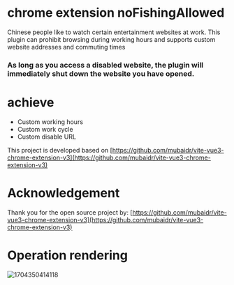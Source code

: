 # chrome extension noFishingAllowed
Chinese people like to watch certain entertainment websites at work. This plugin can prohibit browsing during working hours and supports custom website addresses and commuting times

### As long as you access a disabled website, the plugin will immediately shut down the website you have opened.

# achieve
  * Custom working hours
  * Custom work cycle
  * Custom disable URL

This project is developed based on  [https://github.com/mubaidr/vite-vue3-chrome-extension-v3](https://github.com/mubaidr/vite-vue3-chrome-extension-v3)
# Acknowledgement
Thank you for the open source project by: [https://github.com/mubaidr/vite-vue3-chrome-extension-v3](https://github.com/mubaidr/vite-vue3-chrome-extension-v3)

# Operation rendering
![1704350414118](https://github.com/chenweidong32/noFishingAllowed/assets/59788992/7cceca4f-c2dd-4798-b04d-e0afc355e217)
